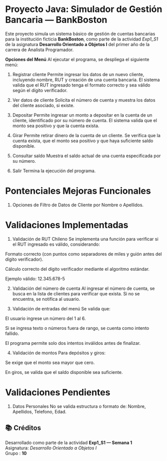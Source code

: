 # Proyecto Java: Simulador de Gestión Bancaria — BankBoston

Este proyecto simula un sistema básico de gestión de cuentas bancarias para la institución ficticia **BankBoston**, como parte de la actividad *Exp1_S1* de la asignatura **Desarrollo Orientado a Objetos I** del primer año de la carrera de Analista Programador.

**Opciones del Menú**
Al ejecutar el programa, se despliega el siguiente menú:

1. Registrar cliente
Permite ingresar los datos de un nuevo cliente, incluyendo nombre, RUT y creación de una cuenta bancaria. El sistema valida que el RUT ingresado tenga el formato correcto y sea válido según el dígito verificador.

2. Ver datos de cliente
Solicita el número de cuenta y muestra los datos del cliente asociado, si existe.

3. Depositar
Permite ingresar un monto a depositar en la cuenta de un cliente, identificado por su número de cuenta. El sistema valida que el monto sea positivo y que la cuenta exista.

4. Girar
Permite retirar dinero de la cuenta de un cliente. Se verifica que la cuenta exista, que el monto sea positivo y que haya suficiente saldo disponible.

5. Consultar saldo
Muestra el saldo actual de una cuenta especificada por su número.

6. Salir
Termina la ejecución del programa.

# Pontenciales Mejoras Funcionales
1. Opciones de Filtro de Datos de Cliente por Nombre o Apellidos.

# Validaciones Implementadas

1. Validación de RUT Chileno
Se implementa una función para verificar si el RUT ingresado es válido, considerando:

Formato correcto (con puntos como separadores de miles y guión antes del dígito verificador).

Cálculo correcto del dígito verificador mediante el algoritmo estándar.

Ejemplo válido: 12.345.678-5

2. Validación del número de cuenta
Al ingresar el número de cuenta, se busca en la lista de clientes para verificar que exista. Si no se encuentra, se notifica al usuario.

3. Validación de entradas del menú
Se valida que:

El usuario ingrese un número del 1 al 6.

Si se ingresa texto o números fuera de rango, se cuenta como intento fallido.

El programa permite solo dos intentos inválidos antes de finalizar.

4. Validación de montos
Para depósitos y giros:

Se exige que el monto sea mayor que cero.

En giros, se valida que el saldo disponible sea suficiente.

# Validaciones Pendientes

1. Datos Personales
   No se valida estructura o formato de: Nombre, Apellidos, Telefono, Edad.


## 📚 Créditos

Desarrollado como parte de la actividad **Exp1_S1 — Semana 1**  
Asignatura: *Desarrollo Orientado a Objetos I*  
Grupo : **10**
